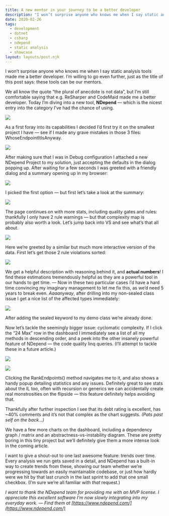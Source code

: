 ```yaml
---
title: A new mentor in your journey to be a better developer
description: "I won’t surprise anyone who knows me when I say static analysis tools made me a better developer. I’m willing to go even further, just as the title of this post says: these tools can be our mentors."
date: 2020-02-26
tags:
  - development
  - dotnet
  - csharp
  - ndepend
  - static analysis
  - showcase
layout: layouts/post.njk
---
```

I won’t surprise anyone who knows me when I say static analysis tools made me a better developer. I’m willing to go even further, just as the title of this post says: these tools can be our mentors.

We all know the quote “the plural of anecdote is not data”, but I’m still comfortable saying that e.g. ReSharper and CodeMaid made me a better developer. Today I’m diving into a new tool, **NDepend** — which is the nicest entry into the category I’ve had the chance of using.

![](/img/1_J0Qdv0zP-xu8ZVLwyOdfmw.png)

As a first foray into its capabilities I decided I’d first try it on the smallest project I have — see if I made any grave mistakes in those 3 files: WhoseEndpointItIsAnyway.

![](/img/1_-xdmYNR5RC5O5MrBYpsFNg.png)

After making sure that I was in Debug configuration I attached a new NDepend Project to my solution, just accepting the defaults in the dialog popping up. After waiting for a few seconds I was greeted with a friendly dialog and a summary opening up in my browser:

![](/img/1_Yyvo0_smk6WcAqFM3gRfiQ.png)

I picked the first option — but first let’s take a look at the summary:

![](/img/1_KGptkBdlN5HS7CPGmehz5A.png)

The page continues on with more stats, including quality gates and rules: thankfully I only have 2 rule warnings — but that complexity map is probably also worth a look. Let’s jump back into VS and see what’s that all about.

![](/img/1_0R8ZBwIxf57sVaExA7XPcA.png)

Here we’re greeted by a similar but much more interactive version of the data. First let’s get those 2 rule violations sorted:

![](/img/1_ke9avD2e_gkBizkFphuq9Q.png)

We get a helpful description with reasoning behind it, and **actual numbers**! I find these estimations tremendously helpful as they are a powerful tool in our hands to get time. — Now in these two particular cases I’d have a hard time convincing my imaginary management to let me fix this, as we’d need 5 years to break even. *Aaaanyway*, after drilling into my non-sealed class issue I get a nice list of the affected types immediately:

![](/img/1_3cxlCv8wNSBcePAwUupuXA.png)

After adding the sealed keyword to my demo class we’re already done.

Now let’s tackle the seemingly bigger issue: cyclomatic complexity. If I click the “24 Max” row in the dashboard I immediately see a list of all my methods in descending order, and a peek into the other insanely powerful feature of NDepend — the code quality linq queries. (I’ll attempt to tackle these in a future article.)

![](/img/1_T0lKjq37b4NBtdziCUCogg.png)

![](/img/1_VWkw9mJVqh6UhKXFFGn90Q.png)

Clicking the RankEndpoints() method navigates me to it, and also shows a handy popup detailing statistics and any issues. Definitely great to see stats about the IL too, often with recursion or generics we can accidentally create real monstrosities on the flipside — this feature definitely helps avoiding that.

Thankfully after further inspection I see that its debt rating is excellent, has ~40% comments and it’s not that complex as the chart suggests. *(Pats past self on the back…)*

We have a few more charts on the dashboard, including a dependency graph / matrix and an abstractness-vs-instability diagram. These are pretty boring in this tiny project but we’ll definitely give them a more intense look in the coming article.

I want to give a shout-out to one last awesome feature: trends over time. Every analysis we run gets saved in a detail, and NDepend has a built-in way to create trends from these, showing our team whether we’re progressing towards an easily maintainable codebase, or just how hardly were we hit by that last crunch in the last sprint to add that one small checkbox. (I’m sure we’re all familiar with *that* request.)

*I want to thank the NDepend team for providing me with an MVP license. I appreciate this excellent software I’m now slowly integrating into my everyday work. — Find them at [https://www.ndepend.com/](https://www.ndepend.com/)*

